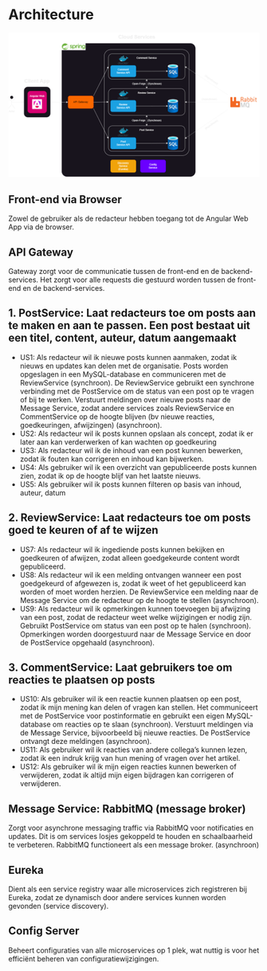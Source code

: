 # Architecture

![Architecture](Architecture-Draw.io-BrechtNouboers.png)

## Front-end via Browser

Zowel de gebruiker als de redacteur hebben toegang tot de Angular Web App via de browser.

## API Gateway

Gateway zorgt voor de communicatie tussen de front-end en de backend-services. Het zorgt voor alle requests die gestuurd worden tussen de front-end en de backend-services.

## 1. PostService: Laat redacteurs toe om posts aan te maken en aan te passen. Een post bestaat uit een titel, content, auteur, datum aangemaakt

- US1: Als redacteur wil ik nieuwe posts kunnen aanmaken, zodat ik nieuws en updates kan delen met de organisatie. Posts worden opgeslagen in een MySQL-database en communiceren met de ReviewService (synchroon). De ReviewService gebruikt een synchrone verbinding met de PostService om de status van een post op te vragen of bij te werken. Verstuurt meldingen over nieuwe posts naar de Message Service, zodat andere services zoals ReviewService en CommentService op de hoogte blijven (bv nieuwe reacties, goedkeuringen, afwijzingen) (asynchroon).
- US2: Als redacteur wil ik posts kunnen opslaan als concept, zodat ik er later aan kan verderwerken of kan wachten op goedkeuring
- US3: Als redacteur wil ik de inhoud van een post kunnen bewerken, zodat ik fouten kan corrigeren en inhoud kan bijwerken.
- US4: Als gebruiker wil ik een overzicht van gepubliceerde posts kunnen zien, zodat ik op de hoogte blijf van het laatste nieuws.
- US5: Als gebruiker wil ik posts kunnen filteren op basis van inhoud, auteur, datum

## 2. ReviewService: Laat redacteurs toe om posts goed te keuren of af te wijzen

- US7: Als redacteur wil ik ingediende posts kunnen bekijken en goedkeuren of afwijzen, zodat alleen goedgekeurde content wordt gepubliceerd.
- US8: Als redacteur wil ik een melding ontvangen wanneer een post goedgekeurd of afgewezen is, zodat ik weet of het gepubliceerd kan worden of moet worden herzien. De ReviewService een melding naar de Message Service om de redacteur op de hoogte te stellen (asynchroon).
- US9: Als redacteur wil ik opmerkingen kunnen toevoegen bij afwijzing van een post, zodat de redacteur weet welke wijzigingen er nodig zijn. Gebruikt PostService om status van een post op te halen (synchroon). Opmerkingen worden doorgestuurd naar de Message Service en door de PostService opgehaald (asynchroon).

## 3. CommentService: Laat gebruikers toe om reacties te plaatsen op posts

- US10: Als gebruiker wil ik een reactie kunnen plaatsen op een post, zodat ik mijn mening kan delen of vragen kan stellen. Het communiceert met de PostService voor postinformatie en gebruikt een eigen MySQL-database om reacties op te slaan (synchroon). Verstuurt meldingen via de Message Service, bijvoorbeeld bij nieuwe reacties. De PostService ontvangt deze meldingen (asynchroon).
- US11: Als gebruiker wil ik reacties van andere collega’s kunnen lezen, zodat ik een indruk krijg van hun mening of vragen over het artikel.
- US12: Als gebruiker wil ik mijn eigen reacties kunnen bewerken of verwijderen, zodat ik altijd mijn eigen bijdragen kan corrigeren of verwijderen.

## Message Service: RabbitMQ (message broker)

Zorgt voor asynchrone messaging traffic via RabbitMQ voor notificaties en updates. Dit is om services losjes gekoppeld te houden en schaalbaarheid te verbeteren.
RabbitMQ functioneert als een message broker. (asynchroon)

## Eureka

Dient als een service registry waar alle microservices zich registreren bij Eureka, zodat ze dynamisch door andere services kunnen worden gevonden (service discovery).

## Config Server

Beheert configuraties van alle microservices op 1 plek, wat nuttig is voor het efficiënt beheren van configuratiewijzigingen.

